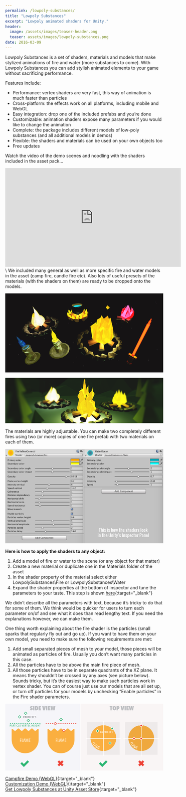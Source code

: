 ```yaml
---
permalink: /lowpoly-substances/
title: "Lowpoly Substances"
excerpt: "Lowpoly animated shaders for Unity."
header:
  image: /assets/images/teaser-header.png
  teaser: assets/images/lowpoly-substances.png
date: 2016-03-09
---
```


Lowpoly Substances is a set of shaders, materials and models that make stylized animations of fire and water (more substances to come). With Lowpoly Substances you can add stylish animated elements to your game without sacrificing performance.

Features include:
  * Performance: vertex shaders are very fast, this way of animation is much faster than particles
  * Cross-platform: the effects work on all platforms, including mobile and WebGL
  * Easy integration: drop one of the included prefabs and you’re done
  * Customizable: animation shaders expose many parameters if you would like to change the animation
  * Complete: the package includes different models of low-poly substances (and all additional models in demos)
  * Flexible: the shaders and materials can be used on your own objects too
  * Free updates

Watch the video of the demo scenes and noodling with the shaders included in the asset pack…  

<iframe width="560" height="315" src="https://www.youtube.com/embed/hUS8_1_FMpk" title="YouTube video player" frameborder="0" allow="accelerometer; autoplay; clipboard-write; encrypted-media; gyroscope; picture-in-picture" allowfullscreen></iframe>  
\
We included many general as well as more specific fire and water models in the asset (camp fire, candle fire etc). Also lots of useful presets of the materials (with the shaders on them) are ready to be dropped onto the models.

![](/assets/images/lowpoly-substances-web-post2.png)  

![](/assets/images/lowpoly-substances-web-post.png)  

The materials are highly adjustable. You can make two completely different fires using two (or more) copies of one fire prefab with two materials on each of them.  

![](/assets/images/lowpoly-substances-web-post3.png)

**Here is how to apply the shaders to any object:**  

1. Add a model of fire or water to the scene (or any object for that matter)
2. Create a new material or duplicate one in the Materials folder of the asset
3. In the shader property of the material select either LowpolySubstances\Fire or LowpolySubstances\Water
4. Expand the shader properties at the bottom of inspector and tune the parameters to your taste. This step is shown [here](https://youtu.be/hUS8_1_FMpk?t=47s){:target="_blank"}

We didn’t describe all the parameters with text, because it’s tricky to do that for some of them. We think would be quicker for users to turn each parameter on/of and see what it does than read lengthy text. If you need the explanations however, we can make them.

One thing worth explaining about the fire shader is the particles (small sparks that regularly fly out and go up). If you want to have them on your own model, you need to make sure the following requirements are met:
1. Add small separated pieces of mesh to your model, those pieces will be animated as particles of fire. Usually you don’t want many particles in this case.
2. All the particles have to be above the main fire piece of mesh.
3. All those particles have to be in separate quadrants of the XZ plane. It means they shouldn’t be crossed by any axes (see picture below).
Sounds tricky, but it’s the easiest way to make such particles work in vertex shader. You can of course just use our models that are all set up, or turn off particles for your models by unchecking “Enable particles” in the Fire shader parameters.

![](/assets/images/lowpoly-fire-instructions.png)

[Campfire Demo (WebGL)](http://dustyroom.com/lowpoly-substances/demo1/){:target="_blank"}  
[Customization Demo (WebGL)](http://dustyroom.com/lowpoly-substances/demo2/){:target="_blank"}  
[Get Lowpoly Substances at Unity Asset Store](https://assetstore.unity.com/packages/slug/57242?aid=1101lHzQ){:target="_blank"}  
